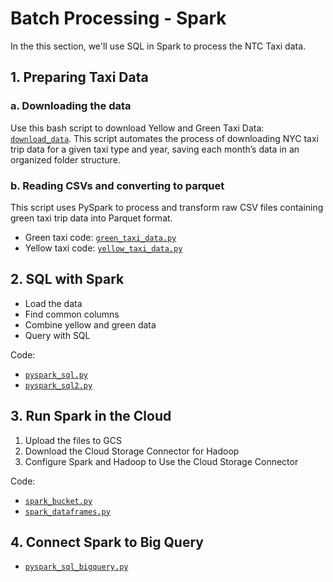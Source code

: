 # Batch Processing - Spark
In the this section, we'll use SQL in Spark to process the NTC Taxi data.

## 1. Preparing Taxi Data
### a. Downloading the data
Use this bash script to download Yellow and Green Taxi Data: [`download_data`](Code/download_data.sh). This script automates the process of downloading NYC taxi trip data for a given taxi type and year, saving each month’s data in an organized folder structure.

### b. Reading CSVs and converting to parquet
This script uses PySpark to process and transform raw CSV files containing green taxi trip data into Parquet format.
- Green taxi code: [`green_taxi_data.py`](Code/green_taxi_data.py)
- Yellow taxi code: [`yellow_taxi_data.py`](Code/yellow_taxi_data.py)

## 2. SQL with Spark
- Load the data
- Find common columns
- Combine yellow and green data
- Query with SQL

Code: 
- [`pyspark_sql.py`](Code/pyspark_sql.py)
- [`pyspark_sql2.py`](Code/pyspark_sql2.py)

## 3. Run Spark in the Cloud

1. Upload the files to GCS
2. Download the Cloud Storage Connector for Hadoop
3. Configure Spark and Hadoop to Use the Cloud Storage Connector

Code:
- [`spark_bucket.py`](Code/spark_bucket.py)
- [`spark_dataframes.py`](Code/spark_dataframes.py)

## 4. Connect Spark to Big Query
- [`pyspark_sql_bigquery.py`](Code/pyspark_sql_bigquery.py)

